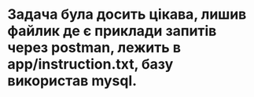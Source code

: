 # Задача була досить цікава, лишив файлик де є приклади запитів через postman, лежить в app/instruction.txt, базу використав mysql.

